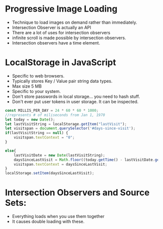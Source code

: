 # Progressive Image Loading
* Technique to load images on demand rather than immediately. 
* Intersection Observer is actually an API
* There are a lot of uses for intersection observers
* infinite scroll is made possible by intersection observers. 
* Intersection observers have a time element. 

# LocalStorage in JavaScript
* Specific to web browsers. 
* Typically stores Key / Value pair string data types. 
* Max size 5 MB
* Specific to your system. 
* Don't store passwords in local storage... you need to hash stuff. 
* Don't ever put user tokens in user storage. It can be inspected. 

```js
const MILLIS_PER_DAY = 24 * 60 * 60 * 1000; 
//represents # of miliseconds from Jan 1, 1970
let today = new Date(); 
let lastVisitString = localStorage.getItem("lastVisit");
let visitspan = document.querySelector('#days-since-visit');
if(lastVisitString == null) {
    visitspan.textContext = "0";
}

else{
    lastVisitDate = new Date(lastVisitString);
    daysSinceLastVisit = Math.floor((today.getTime() - lastVisitDate.getTime()) / MILLIS_PER_DAY);
    visitspan.textContext = daysSinceLastVisit; 
}
localStorage.setItem(daysSinceLastVisit);

```
# Intersection Observers and Source Sets: 
* Everything loads when you use them together
* It causes double loading with these. 
